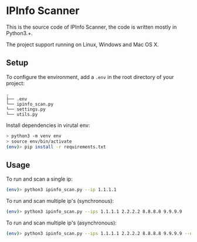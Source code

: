 # IPInfo Scanner

This is the source code of IPInfo Scanner, the code is written mostly in Python3.+.

The project support running on Linux, Windows and Mac OS X.

## Setup

To configure the environment, add a `.env` in the root directory of your
project:

```
.
├── .env
└── ipinfo_scan.py
└── settings.py
└── utils.py
```

Install dependencies in virutal env:

```bash
> python3 -m venv env
> source env/bin/activate
(env)> pip install -r requirements.txt
```

## Usage

To run and scan a single ip:

```bash
(env)> python3 ipinfo_scan.py --ip 1.1.1.1
```

To run and scan multiple ip's (synchronous):

```bash
(env)> python3 ipinfo_scan.py --ips 1.1.1.1 2.2.2.2 8.8.8.8 9.9.9.9
```

To run and scan multiple ip's (asynchronous):

```bash
(env)> python3 ipinfo_scan.py --ips 1.1.1.1 2.2.2.2 8.8.8.8 9.9.9.9 --no-async
```
